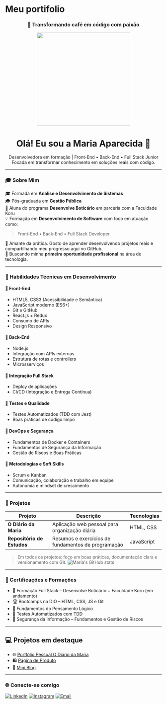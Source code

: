 # Meu portifolio

<h3 align="center">🚀 Transformando café em código com paixão</h3>

<p align="center">
  <img src="https://user-images.githubusercontent.com/74038190/213760705-0d5bf320-4f43-4352-b74b-0889ae726bf7.gif" width="300" />
<h1 align="center"> Olá! Eu sou a Maria Aparecida 👋</h1>

<p align="center">
  Desenvolvedora em formação | Front-End • Back-End • Full Stack Junior  
  Focada em transformar conhecimento em soluções reais com código.
</p>

---

### 🎓 Sobre Mim

🎓 Formada em **Análise e Desenvolvimento de Sistemas**  
🎓 Pós-graduada em **Gestão Pública**  
🚀 Aluna do programa **Desenvolve Boticário** em parceria com a Faculdade Koru  
💡 Formação em **Desenvolvimento de Software** com foco em atuação como:  
> Front-End • Back-End • Full Stack Developer  

🌱 Amante da prática. Gosto de aprender desenvolvendo projetos reais e compartilhando meu progresso aqui no GitHub.  
🎯 Buscando minha **primeira oportunidade profissional** na área de tecnologia.

---

### 💼 Habilidades Técnicas em Desenvolvimento

#### 📌 Front-End
- HTML5, CSS3 (Acessibilidade e Semântica)
- JavaScript moderno (ES6+)
- Git e GitHub  
- React.js + Redux
- Consumo de APIs
- Design Responsivo

#### 📌 Back-End
- Node.js
- Integração com APIs externas
- Estrutura de rotas e controllers
- Microsserviços

#### 📌 Integração Full Stack
- Deploy de aplicações
- CI/CD (Integração e Entrega Contínua)

#### 📌 Testes e Qualidade
- Testes Automatizados (TDD com Jest)
- Boas práticas de código limpo

#### 📌 DevOps e Segurança
- Fundamentos de Docker e Containers
- Fundamentos de Segurança da Informação
- Gestão de Riscos e Boas Práticas

#### 📌 Metodologias e Soft Skills
- Scrum e Kanban
- Comunicação, colaboração e trabalho em equipe
- Autonomia e mindset de crescimento

---

### 📁 Projetos

| Projeto | Descrição | Tecnologias |
|--------|-----------|-------------|
| **O Diário da Maria** | Aplicação web pessoal para organização diária | HTML, CSS|
| **Repositório de Estudos** | Resumos e exercícios de fundamentos de programação |JavaScript |

> Em todos os projetos: foco em boas práticas, documentação clara e versionamento com Git.
![Maria's GitHub stats](https://github-readme-stats.vercel.app/api?username=Maria-tech66&show_icons=true&theme=radical)


---

### 📜 Certificações e Formações

- 💼 Formação Full Stack – Desenvolve Boticário + Faculdade Koru (em andamento)  
- 🏆 Bootcamps na DIO – HTML, CSS, JS e Git  
- 🧠 Fundamentos do Pensamento Lógico  
- 🧪 Testes Automatizados com TDD  
- 🔐 Segurança da Informação – Fundamentos e Gestão de Riscos

---

## 💻 Projetos em destaque

- 🌐 [Portfólio Pessoal O Diário da Maria](https://maria-tech66.github.io/projeto1-diario-pessoal/)  
- 🛍️ [Página de Produto](https://github.com/maria-tech66/pagina-produto)  
- 📝 [Mini Blog](https://github.com/maria-tech66/mini-blog-html-css)

---

### 🌐 Conecte-se comigo

[![LinkedIn](https://img.shields.io/badge/-LinkedIn-0077B5?style=flat&logo=linkedin&logoColor=white)](https://www.linkedin.com/in/maria-aparecida-aranha-2717a1351/)
[![Instagram](https://img.shields.io/badge/-@devcommaria-E4405F?style=flat&logo=instagram&logoColor=white)](https://www.instagram.com/devcommaria)
[![Email](https://img.shields.io/badge/-maricida.aranha@gmail.com-D14836?style=flat&logo=gmail&logoColor=white)](mailto:maricida.aranha@gmail.com)
